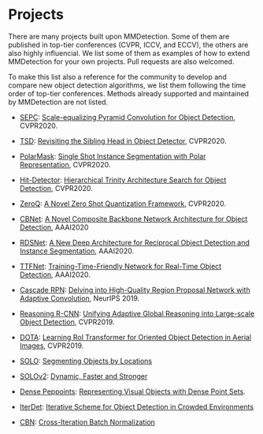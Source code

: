 # Projects

There are many projects built upon MMDetection.
Some of them are published in top-tier conferences (CVPR, ICCV, and ECCV), the others are also highly influencial.
We list some of them as examples of how to extend MMDetection for your own projects.
Pull requests are also welcomed.

To make this list also a reference for the community to develop and compare new object detection algorithms, we list them following the time order of top-tier conferences.
Methods already supported and maintained by MMDetection are not listed.

- [SEPC](https://github.com/jshilong/SEPC): [Scale-equalizing Pyramid Convolution for Object Detection](https://arxiv.org/abs/2005.03101), CVPR2020.
- [TSD](https://github.com/Sense-X/TSD): [Revisiting the Sibling Head in Object Detector](https://arxiv.org/abs/2003.07540), CVPR2020.
- [PolarMask](https://github.com/xieenze/PolarMask): [Single Shot Instance Segmentation with Polar Representation](https://arxiv.org/abs/1909.13226), CVPR2020.
- [Hit-Detector](https://github.com/ggjy/HitDet.pytorch): [Hierarchical Trinity Architecture Search for Object Detection](https://arxiv.org/abs/2003.11818), CVPR2020.
- [ZeroQ](https://github.com/amirgholami/ZeroQ): [A Novel Zero Shot Quantization Framework](https://arxiv.org/abs/2001.00281), CVPR2020.

- [CBNet](https://github.com/VDIGPKU/CBNet): [A Novel Composite Backbone Network Architecture for Object Detection](https://aaai.org/Papers/AAAI/2020GB/AAAI-LiuY.1833.pdf), AAAI2020
- [RDSNet](https://github.com/wangsr126/RDSNet): [A New Deep Architecture for Reciprocal Object Detection and Instance Segmentation](https://arxiv.org/abs/1912.05070), AAAI2020.
- [TTFNet](https://github.com/ZJULearning/ttfnet): [Training-Time-Friendly Network for Real-Time Object Detection](https://arxiv.org/abs/1909.00700), AAAI2020.

- [Cascade RPN](https://github.com/thangvubk/Cascade-RPN): [Delving into High-Quality Region Proposal Network with Adaptive Convolution](https://arxiv.org/abs/1909.06720), NeurIPS 2019.
- [Reasoning R-CNN](https://github.com/chanyn/Reasoning-RCNN): [Unifying Adaptive Global Reasoning into Large-scale Object Detection](http://openaccess.thecvf.com/content_CVPR_2019/papers/Xu_Reasoning-RCNN_Unifying_Adaptive_Global_Reasoning_Into_Large-Scale_Object_Detection_CVPR_2019_paper.pdf), CVPR2019.
- [DOTA](https://github.com/dingjiansw101/AerialDetection): [Learning RoI Transformer for Oriented Object Detection in Aerial Images](https://arxiv.org/abs/1812.00155), CVPR2019.

- [SOLO](https://github.com/WXinlong/SOLO): [Segmenting Objects by Locations](https://arxiv.org/abs/1912.04488)
- [SOLOv2](https://github.com/WXinlong/SOLO): [Dynamic, Faster and Stronger](https://arxiv.org/abs/2003.10152)
- [Dense Peppoints](https://github.com/justimyhxu/Dense-RepPoints): [Representing Visual Objects with Dense Point Sets](https://arxiv.org/abs/1912.11473).
- [IterDet](https://github.com/saic-vul/iterdet): [Iterative Scheme for Object Detection in Crowded Environments](https://arxiv.org/abs/2005.05708)
- [CBN](https://github.com/Howal/Cross-iterationBatchNorm): [Cross-Iteration Batch Normalization](https://arxiv.org/abs/2002.05712)
